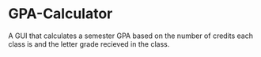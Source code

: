 # GPA-Calculator
A GUI that calculates a semester GPA based on the number of credits each class is and the letter grade recieved in the class.
